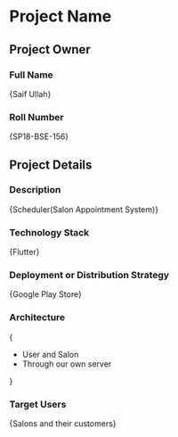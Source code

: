 # Project Name

## Project Owner
### Full Name
{Saif Ullah}

### Roll Number
{SP18-BSE-156}

## Project Details
### Description
  {Scheduler(Salon Appointment System)}

### Technology Stack
  {Flutter}

### Deployment or Distribution Strategy
  {Google Play Store}

### Architecture
 {
  - User and Salon
  - Through our own server
  
 }

### Target Users
 {Salons and their customers}
